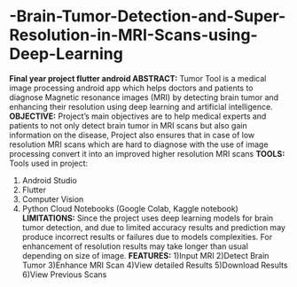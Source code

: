 # -Brain-Tumor-Detection-and-Super-Resolution-in-MRI-Scans-using-Deep-Learning
**Final year project flutter android
ABSTRACT:**
Tumor Tool is a medical image processing android app which helps doctors and patients to diagnose
Magnetic resonance images (MRI) by detecting brain tumor and enhancing their resolution using deep
learning and artificial intelligence. 
**OBJECTIVE:**
Project’s main objectives are to help medical experts and patients to not only detect brain tumor in MRI
scans but also gain information on the disease, Project also ensures that in case of low resolution MRI scans
which are hard to diagnose with the use of image processing convert it into an improved higher resolution
MRI scans
**TOOLS:**
Tools used in project:
1) Android Studio
2) Flutter
3) Computer Vision
4) Python Cloud Notebooks (Google Colab, Kaggle notebook)
**LIMITATIONS:**
Since the project uses deep learning models for brain tumor detection, and due to limited accuracy results
and prediction may produce incorrect results or failures due to models complexities. For enhancement of
resolution results may take longer than usual depending on size of image.
**FEATURES:**
1)Input MRI
2)Detect Brain Tumor
3)Enhance MRI Scan
4)View detailed Results
5)Download Results
6)View Previous Scans
